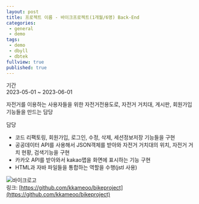 ```yaml
---
layout: post
title: 프로젝트 이름 - 바이크프로젝트(1개월/6명) Back-End
categories: 
 - general
 - demo
tags:
 - demo
 - dbyll
 - dbtek
fullview: true
published: true
---
```

기간  
2023-05-01 ~ 2023-06-01  

자전거를 이용하는 사용자들을 위한 자전거전용도로, 자전거 거치대, 게시판, 회원가입 기능들을 만드는 담당   

담당  
- 코드 리팩토링, 회원가입, 로그인, 수정, 삭제, 세션정보저장 기능들을 구현
- 공공데이터 API를 사용해서 JSON객체를 받아와 자전거 거치대의 위치, 자전거 거치 현황, 검색기능을 구현
- 카카오 API를 받아와서 kakao맵을 화면에 표시하는 기능 구현
- HTML과 자바 파일들을 통합하는 역할을 수행(jstl 사용)

![바이크로고](https://github.com/kkameoo/cocktailproject/assets/116774845/dd105ab8-82ab-447c-892c-014023188ad1)    
링크: [https://github.com/kkameoo/bikeproject](https://github.com/kkameoo/bikeproject)
